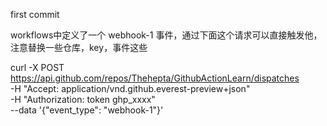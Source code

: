 first commit

workflows中定义了一个 webhook-1 事件，通过下面这个请求可以直接触发他，注意替换一些仓库，key，事件这些

curl -X POST https://api.github.com/repos/Thehepta/GithubActionLearn/dispatches \
    -H "Accept: application/vnd.github.everest-preview+json" \
    -H "Authorization: token ghp_xxxx" \
    --data '{"event_type": "webhook-1"}'
